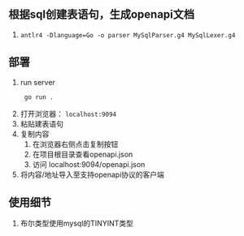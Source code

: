 
## 根据sql创建表语句，生成openapi文档

1. `antlr4 -Dlanguage=Go -o parser MySqlParser.g4 MySqlLexer.g4`

## 部署
1. run server
   ```bash
    go run .
   ```
2. 打开浏览器： `localhost:9094`
3. 粘贴建表语句
4. 复制内容
   1. 在浏览器右侧点击复制按钮
   2. 在项目根目录查看openapi.json
   3. 访问 localhost:9094/openapi.json
5. 将内容/地址导入至支持openapi协议的客户端

## 使用细节
1. 布尔类型使用mysql的TINYINT类型